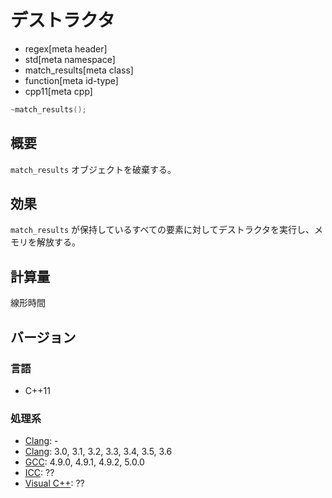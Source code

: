 # デストラクタ
* regex[meta header]
* std[meta namespace]
* match_results[meta class]
* function[meta id-type]
* cpp11[meta cpp]

```cpp
~match_results();
```

## 概要
`match_results` オブジェクトを破棄する。


## 効果
`match_results` が保持しているすべての要素に対してデストラクタを実行し、メモリを解放する。


## 計算量
線形時間


## バージョン
### 言語
- C++11

### 処理系
- [Clang](/implementation.md#clang): -
- [Clang](/implementation.md#clang): 3.0, 3.1, 3.2, 3.3, 3.4, 3.5, 3.6
- [GCC](/implementation.md#gcc): 4.9.0, 4.9.1, 4.9.2, 5.0.0
- [ICC](/implementation.md#icc): ??
- [Visual C++](/implementation.md#visual_cpp): ??
